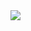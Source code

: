 <img src="https://capsule-render.vercel.app/api?type=waving&color=0:59c173, 50:a17fe0, 100:5d26c1&height=300&section=header&text=Suyeon's%20GitHub&fontSize=90&" />
